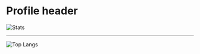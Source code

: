 # Profile header

![Stats](https://github-readme-stats.vercel.app/api?username=NiTiSon&show_icons=true&border_color=f3f3f344&bg_color=90,3f3f3f,444444&title_color=f3f3f3&text_color=e3e3e3)

---

![Top Langs](https://github-readme-stats.vercel.app/api/top-langs/?username=NiTiSon&layout=compact&border_color=f3f3f344&bg_color=90,3f3f3f,444444&title_color=f3f3f3&text_color=e3e3e3 )



